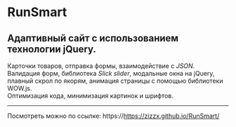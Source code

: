 # RunSmart
## Адаптивный сайт с использованием технологии **jQuery**.
Карточки товаров, отправка формы, взаимодействие с *JSON*. Валидация форм, библиотека *Slick slider*, модальные окна на jQuery, плавный скрол по якорям,
анимация страницы с помощью библиотеки WOW.js. <br>
Оптимизация кода, минимизация картинок и шрифтов. <hr>
Посмотреть можно по ссылке: https://https://zizzx.github.io/RunSmart/
